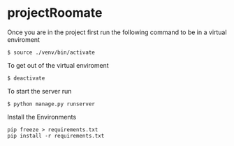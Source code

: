 # projectRoomate

Once you are in the project first run the following command to be in a virtual enviroment

```
$ source ./venv/bin/activate
```
To get out of the virtual enviroment
```
$ deactivate
```
To start the server run

```
$ python manage.py runserver
```

Install the Environments 

```
pip freeze > requirements.txt
pip install -r requirements.txt
```
